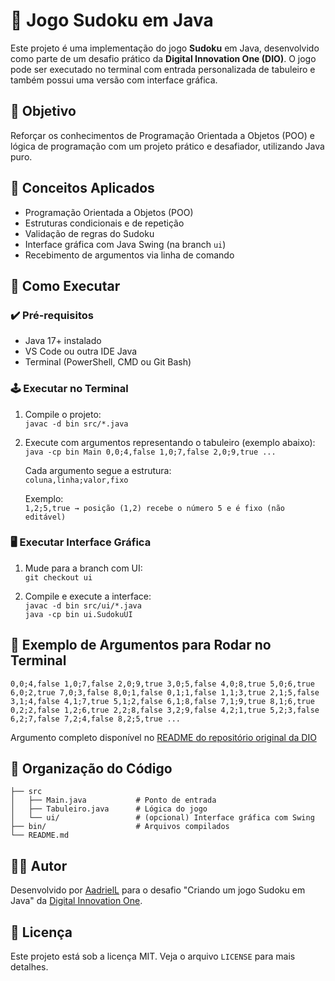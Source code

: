 # 🧩 Jogo Sudoku em Java

Este projeto é uma implementação do jogo **Sudoku** em Java, desenvolvido como parte de um desafio prático da **Digital Innovation One (DIO)**. O jogo pode ser executado no terminal com entrada personalizada de tabuleiro e também possui uma versão com interface gráfica.

## 🎯 Objetivo

Reforçar os conhecimentos de Programação Orientada a Objetos (POO) e lógica de programação com um projeto prático e desafiador, utilizando Java puro.

## 🧠 Conceitos Aplicados

- Programação Orientada a Objetos (POO)  
- Estruturas condicionais e de repetição  
- Validação de regras do Sudoku  
- Interface gráfica com Java Swing (na branch `ui`)  
- Recebimento de argumentos via linha de comando  

## 🚀 Como Executar

### ✔️ Pré-requisitos

- Java 17+ instalado  
- VS Code ou outra IDE Java  
- Terminal (PowerShell, CMD ou Git Bash)  

### 🕹️ Executar no Terminal

1. Compile o projeto:  
   `javac -d bin src/*.java`

2. Execute com argumentos representando o tabuleiro (exemplo abaixo):  
   `java -cp bin Main 0,0;4,false 1,0;7,false 2,0;9,true ...`

   Cada argumento segue a estrutura:  
   `coluna,linha;valor,fixo`

   Exemplo:  
   `1,2;5,true → posição (1,2) recebe o número 5 e é fixo (não editável)`

### 🖥️ Executar Interface Gráfica

1. Mude para a branch com UI:  
   `git checkout ui`

2. Compile e execute a interface:  
   `javac -d bin src/ui/*.java`  
   `java -cp bin ui.SudokuUI`

## 🧪 Exemplo de Argumentos para Rodar no Terminal

```
0,0;4,false 1,0;7,false 2,0;9,true 3,0;5,false 4,0;8,true 5,0;6,true 6,0;2,true 7,0;3,false 8,0;1,false 0,1;1,false 1,1;3,true 2,1;5,false 3,1;4,false 4,1;7,true 5,1;2,false 6,1;8,false 7,1;9,true 8,1;6,true 0,2;2,false 1,2;6,true 2,2;8,false 3,2;9,false 4,2;1,true 5,2;3,false 6,2;7,false 7,2;4,false 8,2;5,true ...
```

Argumento completo disponível no [README do repositório original da DIO](https://github.com/digitalinnovationone/sudoku)

## 📁 Organização do Código

```
├── src
│   ├── Main.java           # Ponto de entrada
│   ├── Tabuleiro.java      # Lógica do jogo
│   └── ui/                 # (opcional) Interface gráfica com Swing
├── bin/                    # Arquivos compilados
└── README.md
```

## 👨‍💻 Autor

Desenvolvido por [AadrielL](https://github.com/AadrielL) para o desafio "Criando um jogo Sudoku em Java" da [Digital Innovation One](https://www.dio.me/).

## 📝 Licença

Este projeto está sob a licença MIT. Veja o arquivo `LICENSE` para mais detalhes.
